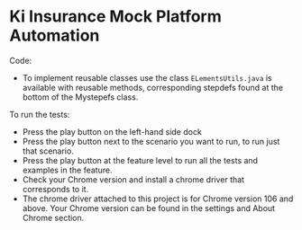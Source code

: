 # Ki Insurance Mock Platform Automation

Code:
- To implement reusable classes use the class `ELementsUtils.java` is available with reusable methods, corresponding stepdefs found at the bottom of the Mystepefs class.  

To run the tests:
- Press the play button on the left-hand side dock
- Press the play button next to the scenario you want to run, to run just that scenario.
- Press the play button at the feature level to run all the tests and examples in the feature.
- Check your Chrome version and install a chrome driver that corresponds to it. 
- The chrome driver attached to this project is for Chrome version 106 and above. Your Chrome version can be found in the settings and About Chrome section.